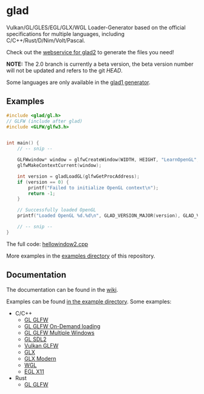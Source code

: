 glad
====

Vulkan/GL/GLES/EGL/GLX/WGL Loader-Generator based on the official specifications
for multiple languages, including C/C++/Rust/D/Nim/Volt/Pascal.

Check out the [webservice for glad2](https://glad.sh) to generate the files you need!


**NOTE:** The 2.0 branch is currently a beta version, the beta version number will
not be updated and refers to the git *HEAD*.

Some languages are only available in the [glad1 generator](https://glad.dav1d.de).

## Examples

```c
#include <glad/gl.h>
// GLFW (include after glad)
#include <GLFW/glfw3.h>


int main() {
    // -- snip --

    GLFWwindow* window = glfwCreateWindow(WIDTH, HEIGHT, "LearnOpenGL", NULL, NULL);
    glfwMakeContextCurrent(window);

    int version = gladLoadGL(glfwGetProcAddress);
    if (version == 0) {
        printf("Failed to initialize OpenGL context\n");
        return -1;
    }

    // Successfully loaded OpenGL
    printf("Loaded OpenGL %d.%d\n", GLAD_VERSION_MAJOR(version), GLAD_VERSION_MINOR(version));

    // -- snip --
}
```

The full code: [hellowindow2.cpp](example/c++/hellowindow2.cpp)

More examples in the [examples directory](example/) of this repository.


## Documentation

The documentation can be found in the [wiki](https://github.com/Dav1dde/glad/wiki).


Examples can be found [in the example directory](/example). Some examples:

* C/C++
    * [GL GLFW](example/c/gl_glfw.c)
    * [GL GLFW On-Demand loading](example/c/gl_glfw_on_demand.c)
    * [GL GLFW Multiple Windows](example/c++/multiwin_mx/)
    * [GL SDL2](example/c/gl_sdl2.c)
    * [Vulkan GLFW](example/c/vulkan_tri_glfw/)
    * [GLX](example/c/glx.c)
    * [GLX Modern](example/c/glx_modern.c)
    * [WGL](example/c/wgl.c)
    * [EGL X11](example/c/egl_x11/)
* Rust
    * [GL GLFW](example/rust/gl-glfw/)


